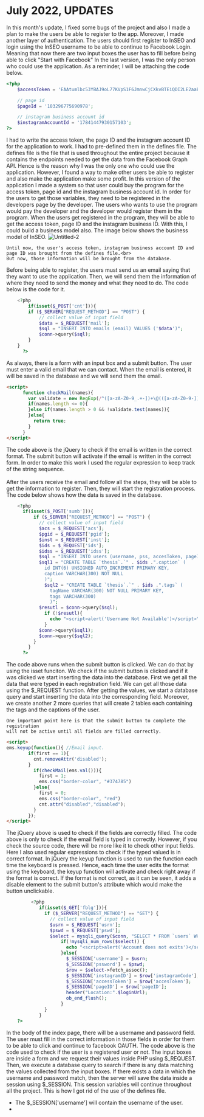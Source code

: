 <h1>July 2022, UPDATES</h1>
In this month's update, I fixed some bugs of the project and also I made a plan to make the users be able to register to the app. Moreover, I made another layer of authentication. The users should first register to InSEO and login using the InSEO username to be able to continue to Facebook Login. Meaning that now there are two input boxes the user has to fill before being able to click "Start with Facebook" In the last version, I was the only person who could use the application. As a reminder, I will be attaching the code below.

```php
<?php 
	$accessToken = 'EAAtumlbc53YBAJ9oL77KVpS1F6JmnwCjCXkvBTEiQDI2LE2aaEnjuCFqHB4FEXwoE15UlQZAhZBYhwiG7k3HqiQCOIYqlkGJZBRvnoaUjqGuLIVaursKkcufDeSo3oMiHSUDFrbIPkyDPdGBHnmsYC3riiaZBi5JZBN0SoXhL6Kdb5iPPHVjB';

	// page id
	$pageId = '103296775690978';

	// instagram business account id
	$instagramAccountId = '17841447930157103';
?>
```
I had to write the access token, the page ID and the instagram account ID for the application to work. I had to pre-defined them in the defines file. The defines file is the file that is used throughout the entire project because it contains the endpoints needed to get the data from the Facebook Graph API. Hence is the reason why I was the only one who could use the application. However, I found a way to make other users be able to register and also make the application make some profit. In this version of the application I made a system so that user could buy the program for the access token, page id and the instagram business account id. In order for the users to get those variables, they need to be registered in the developers page by the developer. The users who wants to use the program would pay the developer and the developer would register them in the program. When the users get registered in the program, they will be able to get the access token, page ID and the instagram business ID. With this, I could build a business model also. The image below shows the business model of InSEO.
![Untitled-2](https://user-images.githubusercontent.com/101083759/193437613-724091bd-d8b8-483e-8d3c-3bcba56bb877.png)

	Until now, the user's access token, instagram business account ID and page ID was brought from the defines file.<br>
	But now, those information will be brought from the database.
	
Before being able to register, the users must send us an email saying that they want to use the application. Then, we will send them the information of where they need to send the money and what they need to do. The code below is the code for it.

```php
    <?php
    	if(isset($_POST['cnt'])){
		if ($_SERVER["REQUEST_METHOD"] == "POST") {
			// collect value of input field
			$data = $_REQUEST['mail'];
			$sql = "INSERT INTO emails (email) VALUES ('$data')";
			$conn->query($sql);
		}
	}
      ?>
```
As always, there is a form with an input box and a submit button. The user must enter a valid email that we can contact. When the email is entered, it will be saved in the database and we will send them the email. 

```html
<script>
      function checkMail(names){
        var validate = new RegExp(/^([a-zA-Z0-9_.+-])+\@(([a-zA-Z0-9-])+\.)+([a-zA-Z0-9]{2,4})+$/); //Check if it is in email format.
        if(names.length <= 0){
        }else if(names.length > 0 && !validate.test(names)){
        }else{
          return true;
        }
      }
</script>
```
The code above is the jQuery to check if the email is written in the correct format. The submit button will activate if the email is written in the correct form. In order to make this work I used the regular expression to keep track of the string sequence. <br><br>
After the users receive the email and follow all the steps, they will be able to get the information to register. Then, they will start the registration process. The code below shows how the data is saved in the database. 

```php
    <?php
      if(isset($_POST['sumb'])){
          if ($_SERVER["REQUEST_METHOD"] == "POST") {
            // collect value of input field
            $acs = $_REQUEST['acs'];
            $pgid = $_REQUEST['pgid'];
            $inst = $_REQUEST['inst'];
            $ids = $_REQUEST['ids'];
            $idss = $_REQUEST['idss'];
            $sql = "INSERT INTO users (username, pss, accesToken, pageID, instagramCode) VALUES ('$ids', '$idss', '$acs','$pgid','$inst')";
            $sql1 = "CREATE TABLE `thesis`.`" . $ids .".caption` (
              id INT(6) UNSIGNED AUTO_INCREMENT PRIMARY KEY,
              caption VARCHAR(300) NOT NULL
              )";
              $sql2 = "CREATE TABLE `thesis`.`" . $ids .".tags` (
                tagName VARCHAR(300) NOT NULL PRIMARY KEY,
                tags VARCHAR(300)
                )";
            $resutl = $conn->query($sql);
              if (!$resutl){
                echo "<script>alert('Username Not Available')</script>";
              }
            $conn->query($sql1);
            $conn->query($sql2);
          }
        }
      ?>
```
The code above runs when the submit button is clicked. We can do that by using the isset funciton. We check if the submit button is clicked and if it was clicked we start inserting the data into the database. First we get all the data that were typed in each registration field. We can get all those data using the $_REQUEST function. After getting the values, we start a database query and start inserting the data into the corresponding field. Moreover, we create another 2 more queries that will create 2 tables each containing the tags and the captions of the user.

	One important point here is that the submit button to complete the registration 
	will not be active until all fields are filled correctly.

```html
<script>
ems.keyup(function(){ //Email input.
        if(first == 1){
          cnt.removeAttr('disabled');
        }
          if(checkMail(ems.val())){
            first = 1;
            ems.css("border-color", "#374785")
          }else{
            first = 0;
            ems.css("border-color", "red")
            cnt.attr("disabled","disabled");
          }
        });
</script>
```
The jQuery above is used to check if the fields are correctly filled. The code above is only to check if the email field is typed in correctly. However, if you check the source code, there will be more like it to check other input fields. Here I also used regular expressions to check if the typed valued is in correct format. In jQuery the keyup function is used to run the function each time the keyboard is pressed. Hence, each time the user edits the format using the keyboard, the keyup function will activate and check right away if the format is correct. If the format is not correct, as it can be seen, it adds a disable element to the submit button's attribute which would make the button unclickable.

```php
         <?php
            if(isset($_GET['fblg'])){
              if ($_SERVER["REQUEST_METHOD"] == "GET") {
                // collect value of input field
                $usrn = $_REQUEST['usrn'];
                $pswd = $_REQUEST['pswd'];
                $select = mysqli_query($conn, "SELECT * FROM `users` WHERE `username` LIKE '".$usrn."' AND `pss` LIKE '".$pswd."'");
                    if(!mysqli_num_rows($select)) {
                      echo "<script>alert('Account does not exits')</script>";
                    }else{
                      $_SESSION['username'] = $usrn;
                      $_SESSION['pssword'] = $pswd;
                      $row = $select->fetch_assoc();
                      $_SESSION['instagramID'] = $row['instagramCode'];
                      $_SESSION['accessToken'] = $row['accesToken'];
                      $_SESSION['pageID'] = $row['pageID'];
                      header("Location:".$loginUrl);
                      ob_end_flush(); 
                    }
              }
            }
	?>
```
In the body of the index page, there will be a username and password field. The user must fill in the correct information in those fields in order for them to be able to click and continue to facebook OAUTH. The code above is the code used to check if the user is a registered user or not. The input boxes are inside a form and we request their values inside PHP using $_REQUEST. Then, we execute a database query to search if there is any data matching the values collected from the input boxes. If there exists a data in which the username and password match, then the server will save the data inside a session using $_SESSION. This session variables will continue throughout all the project. This is how I got rid of the use of the defines file.
- The $_SESSION['username'] will contain the username of the user.
- 
